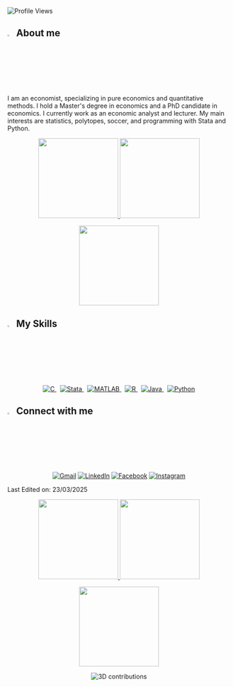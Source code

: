 <p align = "left">
	<img src = "https://komarev.com/ghpvc/?username=chavezgranados&style=plastic&color=brightgreen" alt = "Profile Views"/>
</p>

## <img src="https://media2.giphy.com/media/QssGEmpkyEOhBCb7e1/giphy.gif?cid=ecf05e47a0n3gi1bfqntqmob8g9aid1oyj2wr3ds3mg700bl&rid=giphy.gif" width ="3%"> About me
I am an economist, specializing in pure economics and quantitative methods. I hold a Master's degree in economics and a PhD candidate in economics. I currently work as an economic analyst and lecturer. My main interests are statistics, polytopes, soccer, and programming with Stata and Python.

<p align="center">
  <a href="https://github.com/chavezgranados">
    <img height="180em" src="https://github-readme-stats-eight-theta.vercel.app/api?username=chavezgranados&show_icons=true&theme=default&include_all_commits=true&count_private=true"/>
  </a>
  <a href="https://github.com/chavezgranados">
    <img height="180em" src="https://github-readme-stats-eight-theta.vercel.app/api/top-langs/?username=chavezgranados&layout=compact&langs_count=8&theme=default"/>
  </a>
</p>

<p align="center">
  <img height="180em" src="https://github-readme-streak-stats.herokuapp.com/?user=chavezgranados&theme=default&hide_border=true"/>
</p>


## <img src="https://media2.giphy.com/media/QssGEmpkyEOhBCb7e1/giphy.gif?cid=ecf05e47a0n3gi1bfqntqmob8g9aid1oyj2wr3ds3mg700bl&rid=giphy.gif" width ="3%"> My Skills
<p align="center"> 
  <a href="https://www.cprogramming.com/" target="_blank"> 
    <img alt="C" src="https://img.shields.io/badge/C%20-%232370ED.svg?style=plastic&logo=c&logoColor=white">
  </a>
	&nbsp;
  <a href="https://www.stata.com/" target="_blank"> 
    <img alt="Stata" src="https://img.shields.io/badge/Stata-%23007ACC.svg?style=plastic&logo=stata&logoColor=white">
  </a>
	&nbsp;
  <a href="https://www.mathworks.com/products/matlab.html" target="_blank"> 
    <img alt="MATLAB" src="https://img.shields.io/badge/MATLAB-%23FF8200.svg?style=plastic&logo=mathworks&logoColor=white">
  </a>
	&nbsp;
  <a href="https://www.r-project.org/" target="_blank"> 
    <img alt="R" src="https://img.shields.io/badge/R-276DC3?style=plastic&logo=r&logoColor=white">
  </a>
	&nbsp;
  <a href="https://www.java.com" target="_blank"> 
    <img alt="Java" src="https://img.shields.io/badge/Java-%23007396.svg?style=plastic&logo=java&logoColor=white">
  </a>
	&nbsp;
  <a href="https://www.python.org" target="_blank">
    <img alt="Python" src="https://img.shields.io/badge/Python%20-%2314354C.svg?style=plastic&logo=python&logoColor=white">
  </a>
</p>





## <img src="https://media2.giphy.com/media/QssGEmpkyEOhBCb7e1/giphy.gif?cid=ecf05e47a0n3gi1bfqntqmob8g9aid1oyj2wr3ds3mg700bl&rid=giphy.gif" width ="3%"> Connect with me
<p align="center">
	<a href="mailto:jlchg94@gmail.com"><img img src="https://img.shields.io/badge/gmail-%23EA4335.svg?style=plastic&logo=gmail&logoColor=white" alt="Gmail"/></a>
	<a href="https://www.linkedin.com/in/chavezgranados/"><img src="https://img.shields.io/badge/linkedin-%230A66C2.svg?style=plastic&logo=linkedin&logoColor=white" alt="LinkedIn"/></a>
	<a href="https://www.facebook.com/luis.chavez.921230"><img src="https://img.shields.io/badge/facebook-%231877F2.svg?style=plastic&logo=facebook&logoColor=white" alt="Facebook"/></a>
	<a href="https://www.instagram.com/lchavezgranados/"><img src="https://img.shields.io/badge/instagram-%23E4405F.svg?style=plastic&logo=instagram&logoColor=white" alt="Instagram"/></a>
</p>


Last Edited on: 23/03/2025

<p align="center">
  <a href="https://github.com/TU_USUARIO">
    <img height="180em" src="https://github-readme-stats.vercel.app/api?username=chavezgranados&show_icons=true&theme=default&include_all_commits=true&count_private=true"/>
  </a>
  <a href="https://github.com/TU_USUARIO">
    <img height="180em" src="https://github-readme-stats.vercel.app/api/top-langs/?username=chavezgranados&layout=compact&langs_count=8&theme=default"/>
  </a>
</p>

<p align="center">
  <img height="180em" src="https://github-readme-streak-stats.herokuapp.com/?user=chavezgranados&theme=default&hide_border=true"/>
</p>

<p align="center">
  <img src="https://raw.githubusercontent.com/yoyoyohamapi/3d-profile-contributions/main/profile-night-rainbow.svg" alt="3D contributions" />
</p>
